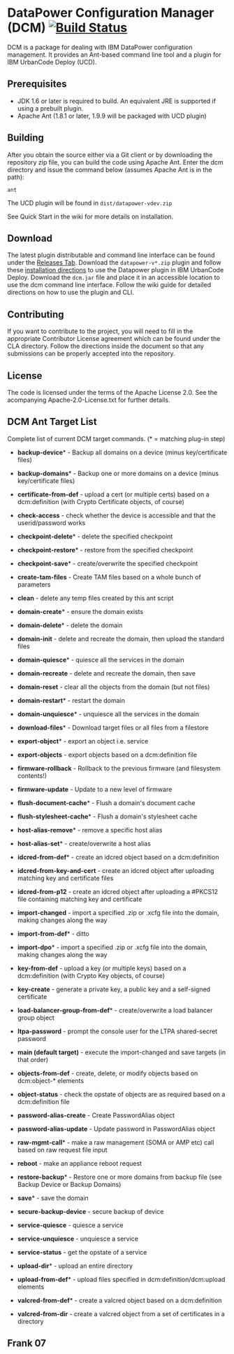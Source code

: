 # DataPower Configuration Manager (DCM) [![Build Status](https://travis-ci.org/ibm-datapower/datapower-configuration-manager.svg?branch=master)](https://travis-ci.org/ibm-datapower/datapower-configuration-manager)

DCM is a package for dealing with IBM DataPower configuration management.
It provides an Ant-based command line tool and a plugin for IBM UrbanCode
Deploy (UCD).

## Prerequisites

* JDK 1.6 or later is required to build. An equivalent JRE is supported if using a prebuilt plugin.
* Apache Ant (1.8.1 or later, 1.9.9 will be packaged with UCD plugin)

## Building

After you obtain the source either via a Git client or by downloading the repository zip file,
you can build the code using Apache Ant. Enter the dcm directory and issue the command below (assumes
Apache Ant is in the path):

    ant

The UCD plugin will be found in `dist/datapower-vdev.zip`

See Quick Start in the wiki for more details on installation.

## Download
The latest plugin distributable and command line interface can be found under the [Releases Tab](https://github.com/ibm-datapower/datapower-configuration-manager/releases).
Download the `datapower-v*.zip` plugin and follow these [installation directions](https://developer.ibm.com/urbancode/docs/installing-plugins-ucd/#ucd) to use the Datapower plugin in IBM UrbanCode Deploy.
Download the `dcm.jar` file and place it in an accessible location to use the dcm command line interface.
Follow the wiki guide for detailed directions on how to use the plugin and CLI.

## Contributing

If you want to contribute to the project, you will need to fill in the appropriate Contributor
License agreement which can be found under the CLA directory. Follow the directions inside the
document so that any submissions can be properly accepted into the repository.

## License

The code is licensed under the terms of the Apache License 2.0. See the acompanying Apache-2.0-License.txt
for further details.

## DCM Ant Target List

Complete list of current DCM target commands. (* = matching plug-in step)

- __backup-device__*  - Backup all domains on a device (minus key/certificate files)
- __backup-domains__* - Backup one or more domains on a device (minus key/certificate files)

- __certificate-from-def__ - upload a cert (or multiple certs) based on a dcm:definition (with Crypto Certificate objects, of course)

- __check-access__ - check whether the device is accessible and that the userid/password works

- __checkpoint-delete__*  - delete the specified checkpoint
- __checkpoint-restore__* - restore from the specified checkpoint
- __checkpoint-save__*    - create/overwrite the specified checkpoint

- __create-tam-files__ - Create TAM files based on a whole bunch of parameters

- __clean__ - delete any temp files created by this ant script

- __domain-create__*    - ensure the domain exists
- __domain-delete__*    - delete the domain
- __domain-init__       - delete and recreate the domain, then upload the standard files
- __domain-quiesce__*   - quiesce all the services in the domain
- __domain-recreate__   - delete and recreate the domain, then save
- __domain-reset__      - clear all the objects from the domain (but not files)
- __domain-restart__*   - restart the domain
- __domain-unquiesce__* - unquiesce all the services in the domain

- __download-files__* - Download target files or all files from a filestore

- __export-object__* - export an object i.e. service
- __export-objects__ - export objects based on a dcm:definition file

- __firmware-rollback__ - Rollback to the previous firmware (and filesystem contents!)
- __firmware-update__   - Update to a new level of firmware

- __flush-document-cache__*   - Flush a domain's document cache
- __flush-stylesheet-cache__*   - Flush a domain's stylesheet cache

- __host-alias-remove__* - remove a specific host alias
- __host-alias-set__*    - create/overwrite a host alias

- __idcred-from-def__* - create an idcred object based on a dcm:definition
- __idcred-from-key-and-cert__ - create an idcred object after uploading matching key and certificate files
- __idcred-from-p12__  - create an idcred object after uploading a #PKCS12 file containing matching key and certificate

- __import-changed__   - import a specified .zip or .xcfg file into the domain, making changes along the way
- __import-from-def__* - ditto
- __import-dpo__*      - import a specified .zip or .xcfg file into the domain, making changes along the way

- __key-from-def__ - upload a key (or multiple keys) based on a dcm:definition (with Crypto Key objects, of course)
- __key-create__   - generate a private key, a public key and a self-signed certificate

- __load-balancer-group-from-def__* - create/overwrite a load balancer group object

- __ltpa-password__ - prompt the console user for the LTPA shared-secret password

- __main (default target)__ - execute the import-changed and save targets (in that order)

- __objects-from-def__ - create, delete, or modify objects based on dcm:object-* elements

- __object-status__ - check the opstate of objects are as required based on a dcm:definition file

- __password-alias-create__ - Create PasswordAlias object
- __password-alias-update__ - Update password in PasswordAlias object

- __raw-mgmt-call__* - make a raw management (SOMA or AMP etc) call based on raw request file input

- __reboot__ - make an appliance reboot request

- __restore-backup__* - Restore one or more domains from backup file (see Backup Device or Backup Domains)

- __save__* - save the domain

- __secure-backup-device__ - secure backup of device

- __service-quiesce__   - quiesce a service
- __service-unquiesce__ - unquiesce a service
- __service-status__    - get the opstate of a service

- __upload-dir__*      - upload an entire directory
- __upload-from-def__* - upload files specified in dcm:definition/dcm:upload elements

- __valcred-from-def__* - create a valcred object based on a dcm:definition
- __valcred-from-dir__  - create a valcred object from a set of certificates in a directory

## Frank 07
